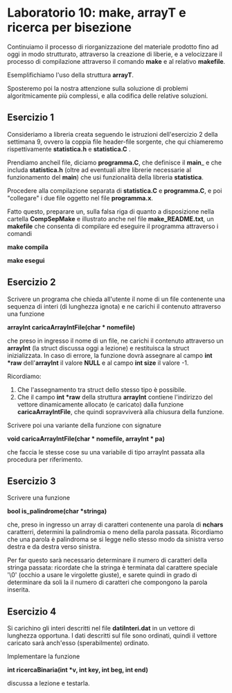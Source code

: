 # Laboratorio 10:  make, arrayT e ricerca per bisezione

Continuiamo il processo di riorganizzazione del materiale prodotto fino ad oggi in modo strutturato, attraverso la creazione di liberie, e a velocizzare il processo di compilazione attraverso il comando __make__ e al relativo __makefile__.

Esemplifichiamo l'uso della struttura __arrayT__.

Sposteremo poi la nostra attenzione  sulla soluzione di problemi algoritmicamente più complessi, e alla codifica delle relative soluzioni.

## Esercizio 1 

Consideriamo a libreria creata seguendo le istruzioni dell'esercizio 2 della settimana 9, ovvero la coppia file header-file sorgente, che qui chiameremo rispettivamente __statistica.h__ e __statistica.C__ .


Prendiamo ancheil file, diciamo __programma.C__, che definisce il __main___ e che includa __statistica.h__ (oltre ad eventuali altre librerie necessarie al funzionamento del __main__) che usi funzionalità della libreria __statistica__.

Procedere alla compilazione separata di __statistica.C__ e __programma.C__,  e poi "collegare" i due file oggetto nel file __programma.x__.

Fatto questo, preparare un, sulla falsa riga di quanto a disposizione  nella cartella __CompSepMake__ e illustrato anche nel file __make_README.txt__, un  __makefile__ che consenta di compilare ed eseguire il programma attraverso i comandi

__make compila__

__make esegui__


## Esercizio 2

Scrivere un programa che chieda all'utente il nome di un file contenente una sequenza di interi (di lunghezza ignota) e ne carichi il contenuto attraverso una funzione

__arrayInt caricaArrayIntFile(char * nomefile)__

che preso in ingresso il nome di un file, ne carichi il contenuto attraverso un  __arrayInt__ (la struct discussa oggi a lezione) e restituisca la struct inizializzata. In caso di errore, la funzione dovrà assegnare al campo __int *raw__ dell'__arrayInt__ il valore __NULL__ e al campo __int size__ il valore -1.

Ricordiamo:

1. Che l'assegnamento tra struct dello stesso tipo è possibile.
1. Che il campo __int *raw__ della struttura __arrayInt__ contiene l'indirizzo del vettore dinamicamente allocato (e caricato) dalla funzione __caricaArrayIntFile__, che quindi sopravviverà alla chiusura della funzione.

Scrivere poi una variante della funzione con signature

__void  caricaArrayIntFile(char * nomefile, arrayInt * pa)__

che faccia le stesse cose su una variabile di tipo arrayInt passata alla procedura per riferimento.

## Esercizio 3

Scrivere una funzione

__bool is_palindrome(char *stringa)__

che, preso in ingresso un array di caratteri contenente una parola di __nchars__ caratterri, determini la palindromia o meno della parola passata. Ricordiamo che una parola è  palindroma se si legge nello stesso modo da sinistra verso destra e da destra verso sinistra.

Per far questo sarà necessario determinare il numero di caratteri della stringa passata: ricordate che la stringa è terminata dal carattere speciale '\0' (occhio a usare le virgolette giuste), e sarete quindi in grado di determinare da soli la il numero di caratteri che compongono la parola inserita.

## Esercizio 4

Si carichino gli interi descritti nel file __datiInteri.dat__ in un vettore di lunghezza opportuna. I dati descritti sul file sono ordinati, quindi il vettore caricato sarà anch'esso (sperabilmente) ordinato.

Implementare la funzione 

__int ricercaBinaria(int *v, int key,  int beg, int end)__

discussa a lezione e testarla.

